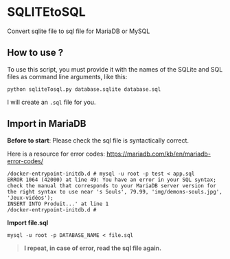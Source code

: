 # SQLITEtoSQL
Convert sqlite file to sql file for MariaDB or MySQL

## How to use ?
To use this script, you must provide it with the names of the SQLite and SQL files as command line arguments, like this:

`python sqliteTosql.py database.sqlite database.sql`

I will create an `.sql` file for you.

## Import in MariaDB

**Before to start**: Please check the sql file is syntactically correct. 

Here is a resource for error codes:
https://mariadb.com/kb/en/mariadb-error-codes/

```text
/docker-entrypoint-initdb.d # mysql -u root -p test < app.sql
ERROR 1064 (42000) at line 49: You have an error in your SQL syntax; check the manual that corresponds to your MariaDB server version for the right syntax to use near 's Souls', 79.99, 'img/demons-souls.jpg', 'Jeux-vidéos');
INSERT INTO Produit...' at line 1
/docker-entrypoint-initdb.d #
```

**Import file.sql**

`mysql -u root -p DATABASE_NAME < file.sql`

> **I repeat, in case of error, read the sql file again.**
